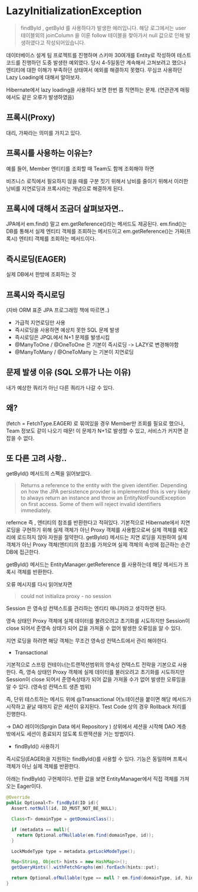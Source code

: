 # LazyInitializationException
> findById , getById 를 사용하다가 발생한 에러입니다. 해당 로그에서는 user 테이블외의 joinColumn 을 이룬 follow 테이블을 찾아가서 null 값으로 인해 발생하였다고 작성되어있습니다.


데이터베이스 설계 팀 프로젝트를 진행하며 스키마 30여개를 Entity로 작성하여 테스트코드를 진행하던 도중 발생한 예외였다. 당시 4-5일동안 계속해서 고쳐보려고 했으나 엔티티에 대한 이해가 부족하던 상태여서 예외를 해결하지 못했다.
무심코 사용하던 Lazy Loading에 대해서 알아보자.

Hibernate에서 lazy loading을 사용하다 보면 한번 쯤 직면하는 문제.
(연관관계 매핑에서도 같은 오류가 발생하였음)

## 프록시(Proxy)
대리, 가짜라는 의미를 가지고 있다.

## 프록시를 사용하는 이유는?
예를 들어, Member 엔티티를 조회할 때 Team도 함께 조회해야 하면

비즈니스 로직에서 필요하지 않을 때를 구분 짓기 위해서
낭비를 줄이기 위해서
이러한 낭비를 지연로딩과 프록시라는 개념으로 해결하게 된다.

## 프록시에 대해서 조금더 살펴보자면..
JPA에서 em.find() 말고 em.getReference()라는 메서드도 제공된다.
em.find()는 DB를 통해서 실제 엔티티 객체를 조회하는 메서드이고
em.getReference()는 가짜(프록시) 엔티티 객체를 조회하는 메서드이다.

## 즉시로딩(EAGER)
실제 DB에서 한방에 조회하는 것

## 프록시와 즉시로딩
(자바 ORM 표준 JPA 프로그래밍 책에 따르면..)

* 가급적 지연로딩만 사용
* 즉시로딩을 사용하면 예상치 못한 SQL 문제 발생
* 즉시로딩은 JPQL에서 N+1 문제를 발생시킴
* @ManyToOne / @OneToOne 은 기본이 즉시로딩 -> LAZY로 변경해야함
* @ManyToMany / @OneToMany 는 기본이 지연로딩

## 문제 발생 이유 (SQL 오류가 나는 이유)
내가 예상한 쿼리가 아닌 다른 쿼리가 나갈 수 있다.

## 왜?
(fetch = FetchType.EAGER) 로 묶여있을 경우
Member만 조회를 필요로 했으나, Team 정보도 같이 나오기 때문!
이 문제가 N+1로 발생할 수 있고, 서비스가 커지면 걷잡을 수 없다.


## 또 다른 고려 사항..
getById() 메서드의 스펙을 읽어보았다.

> Returns a reference to the entity with the given identifier. Depending on how the JPA persistence provider is implemented this is very likely to always return an instance and throw an EntityNotFoundException on first access. Some of them will reject invalid identifiers immediately.

refernce 즉 , 엔티티의 참조를 반환한다고 적혀있다. 기본적으로 Hibernate에서 지연 로딩을 구현하기 위해 실제 객체가 아닌 Proxy 객체를 사용함으로써 실제 객체를 메모리에 로드하지 않아 자원을 절약한다.
getById() 메서드는 지연 로딩을 지원하여 실제 객체가 아닌 Proxy 객체(엔티티의 참조)를 가져오며 실제 객체의 속성에 접근하는 순간 DB에 접근한다.

getById() 메서드는 EntityManager.getReference 를 사용하는데 해당 메서드가 프록시 객체를 반환한다.

오류 메시지를 다시 읽어보자면

> could not initializa proxy - no session

Session 은 영속성 컨텍스트를 관리하는 엔티티 매니저라고 생각하면 된다.

영속 상태인 Proxy 객체에 실제 데이터를 불려오려고 초기화를 시도하지만 Session이 close 되어서 준영속 상태가 되어 값을 가져올 수 없어 발생한 오류임을 알 수 있다.

지연 로딩을 하려면 해당 객체는 무조건 영속성 컨텍스트에서 관리 해야한다.


* Transactional

기본적으로 스프링 컨테이너는트랜잭션범위의 영속성 컨텍스트 전략을 기본으로 사용한다. 즉, 영속 상태인 Proxy 객체에 실제 데이터를 불러오려고 초기화를 시도하지만 Session이 close 되어서 준영속상태가 되어 값을 가져올 수가 없어 발생한 오류임을 알 수 있다. (영속성 컨텍스트 생존 범위)

즉, 단위 테스트하는 메서드 위에 @Transactional 어노테이션을 붙이면 해당 메서드가 시작하고 끝날 때까지 같은 세션이 유지된다. Test Code 상의 경우 Rollback 처리를 진행한다.

-> DAO 레이어(Sprgin Data 에서 Repository ) 상위에서 세션을 시작해 DAO 계층 밖에서도 세션이 종료되지 않도록 트랜잭션을 거는 방법이다.

* findById() 사용하기

즉시로딩(EAGER)을 지원하는 findById()를 사용할 수 있다.
기능은 동일하며 프록시 객체가 아닌 실제 객체를 반환한다.

아래는 findById() 구현체이다. 반환 값을 보면 EntityManager에서 직접 객체를 가져오는 Eager이다.

``` java
@Override
public Optional<T> findById(ID id){
  Assert.notNull(id, ID_MUST_NOT_BE_NULL);

  Class<T> domainType = getDomainClass();

  if (metadata == null){
    return Optional.ofNullable(em.find(domainType, id));
  }

  LockModeType type = metadata.getLockModeType();

  Map<String, Object> hints = new HashMap<>();
  getQueryHints().withFetchGraphs(em).forEach(hints::put);

  return Optional.ofNullable(type == null ? em.find(domainType, id, hints) : em.find(domainType, id, type, hints));
}

```


